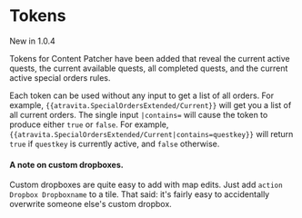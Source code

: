 ﻿Tokens
=======

New in 1.0.4

Tokens for Content Patcher have been added that reveal the current active quests, the current available quests, all completed quests, and the current active special orders rules.

Each token can be used without any input to get a list of all orders. For example,  `{{atravita.SpecialOrdersExtended/Current}}` will get you a list of all current orders. The single input `|contains=` will cause the token to produce either `true` or `false`. For example, `{{atravita.SpecialOrdersExtended/Current|contains=questkey}}` will return `true` if `questkey` is currently active, and `false` otherwise.

#### A note on custom dropboxes.

Custom dropboxes are quite easy to add with map edits. Just add `action Dropbox Dropboxname` to a tile. That said: it's fairly easy to accidentally overwrite someone else's custom dropbox. 
